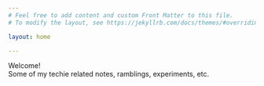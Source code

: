 ```yaml
---
# Feel free to add content and custom Front Matter to this file.
# To modify the layout, see https://jekyllrb.com/docs/themes/#overriding-theme-defaults

layout: home

---
```


<div class="display-2 text-primary">Welcome!</div>    
<div class="fs-6 text-body-secondary">Some of my techie related notes, ramblings, experiments, etc.</div>